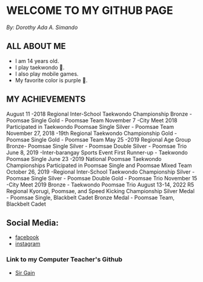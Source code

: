 # WELCOME TO MY GITHUB PAGE
_By: Dorothy Ada A. Simando_




## ALL ABOUT ME

 - I am 14 years old.
 - I play taekwondo	🥋.
 - I also play mobile games.
 - My favorite color is purple 💜.

## MY ACHIEVEMENTS
August 11 -2018 Regional Inter-School Taekwondo Championship
Bronze - Poomsae Single
Gold - Poomsae Team
November 7 -City Meet 2018
Participated in Taekwondo Poomsae Single
Silver - Poomsae Team
November 27, 2018 -19th Regional Taekwondo Championship
Gold - Poomsae Single
Gold - Poomsae Team
May 25 -2019 Regional Age Group
Bronze- Poomsae Single
Silver - Poomsae Double
Silver - Poomsae Trio
June 8, 2019 -Inter-barangay Sports Event
First Runner-up - Taekwondo Poomsae Single
June 23 -2019 National Poomsae Taekwondo Championships
Participated in Poomsae Single and Poomsae Mixed Team
October 26, 2019 -Regional Inter-School Taekwondo Championship
Silver - Poomsae Single
Silver - Poomsae Double
Gold - Poomsae Trio
November 15 -City Meet 2019
Bronze - Taekwondo Poomsae Trio
August 13-14, 2022 R5 Regional Kyorugi, Poomsae, and Speed Kicking Championship
Silver Medal - Poomsae Single, Blackbelt Cadet
Bronze Medal - Poomsae Team, Blackbelt Cadet



## Social Media:

- [facebook](https://www.facebook.com/dorothy.dora1512/)
- [instagram](https://www.instagram.com/doraaaa.___/)


### Link to my Computer Teacher's Github
- [Sir Gain](https://641n.github.io/)


